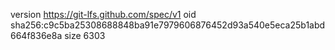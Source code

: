 version https://git-lfs.github.com/spec/v1
oid sha256:c9c5ba25308688848ba91e7979606876452d93a540e5eca25b1abd664f836e8a
size 6303
